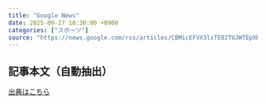 ```yaml
---
title: "Google News"
date: 2025-09-27 18:30:00 +0900
categories: ["スポーツ"]
source: "https://news.google.com/rss/articles/CBMicEFVX3lxTE82TUJWTEpXRmhNbGFvNmRxME12TkZicHdxdklZLWdSbGFSOWFpUm42SWFOcjVqSENCQ0lVdmltUlBXMGNOa0pjWGM0anVYVHhVOEM2Z1plbHZHbUdla21kcjVsNjNMYW1XVUxlSEIyMGw?oc=5"
---
```


## 記事本文（自動抽出）
<body class="y0K44d EA71Tc" id="readabilityBody"></body>

[出典はこちら](https://news.google.com/rss/articles/CBMicEFVX3lxTE82TUJWTEpXRmhNbGFvNmRxME12TkZicHdxdklZLWdSbGFSOWFpUm42SWFOcjVqSENCQ0lVdmltUlBXMGNOa0pjWGM0anVYVHhVOEM2Z1plbHZHbUdla21kcjVsNjNMYW1XVUxlSEIyMGw?oc=5)
